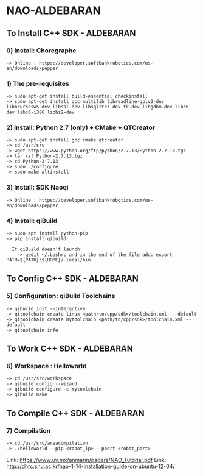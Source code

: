 # NAO-ALDEBARAN
## To Install C++ SDK - ALDEBARAN


### 0) Install: Choregraphe
```
-> Online : https://developer.softbankrobotics.com/us-en/downloads/pepper 
```


### 1) The pre-requisites </br>
```
-> sudo apt-get install build-essential checkinstall 
-> sudo apt-get install gcc-multilib libreadline-gplv2-dev libncursesw5-dev libssl-dev libsqlite3-dev tk-dev libgdbm-dev libc6-dev libc6-i386 libbz2-dev 
```


### 2) Install: Python 2.7 (only) + CMake + QTCreator </br>
```
-> sudo apt-get install gcc cmake qtcreator 
-> cd /usr/src 
-> wget https://www.python.org/ftp/python/2.7.13/Python-2.7.13.tgz 
-> tar xzf Python-2.7.13.tgz 
-> cd Python-2.7.13 
-> sudo ./configure 
-> sudo make altinstall 
```


### 3) Install: SDK Naoqi </br>
```
-> Online : https://developer.softbankrobotics.com/us-en/downloads/pepper
```

### 4) Install: qiBuild </br>
```
-> sudo apt install python-pip
-> pip install qibuild
```
```
  If qiBuild doesn't launch: 
	-> gedit ~/.bashrc and in the end of the file add: export PATH=${PATH}:${HOME}/.local/bin
```

## To Config C++ SDK - ALDEBARAN
### 5) Configuration: qiBuild Toolchains </br>
```
-> qibuild init --interactive 
-> qitoolchain create linux <path/to/cpp/sdk>/toolchain.xml -- default
-> qitoolchain create mytoolchain <path/to/cpp/sdk>/toolchain.xml -- default
-> qitoolchain info
```

## To Work C++ SDK - ALDEBARAN
### 6) Workspace : Helloworld </br>
```
-> cd /usr/src/workspace
-> qibuild config --wizard
-> qibuild configure -c mytoolchain
-> qibuild make
```

## To Compile C++ SDK - ALDEBARAN
### 7) Compilation </br>
```
-> cd /usr/src/areacompilation
-> ./helloworld --pip <robot_ip> --pport <robot_port>
```



Link: https://www.uv.mx/anmarin/papers/NAO_Tutorial.pdf
Link: http://dhrc.snu.ac.kr/nao-1-14-installation-guide-on-ubuntu-12-04/
